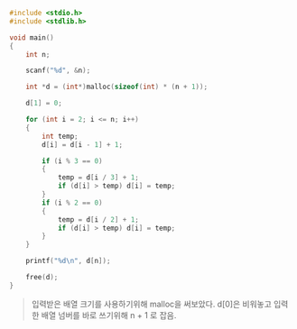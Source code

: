 ````c
#include <stdio.h>
#include <stdlib.h>

void main()
{
	int n;

	scanf("%d", &n);

	int *d = (int*)malloc(sizeof(int) * (n + 1));

	d[1] = 0;

	for (int i = 2; i <= n; i++)
	{
		int temp;
		d[i] = d[i - 1] + 1;

		if (i % 3 == 0)
		{
			temp = d[i / 3] + 1;
			if (d[i] > temp) d[i] = temp;
		}
		if (i % 2 == 0)
		{
			temp = d[i / 2] + 1;
			if (d[i] > temp) d[i] = temp;
		}
	}

	printf("%d\n", d[n]);

	free(d);
}
````
> 입력받은 배열 크기를 사용하기위해 malloc을 써보았다. d[0]은 비워놓고 입력한 배열 넘버를 바로 쓰기위해 n + 1 로 잡음.